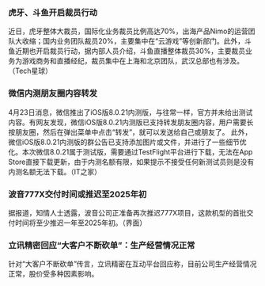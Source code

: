 ### 虎牙、斗鱼开启裁员行动
近日，虎牙整体大裁员，国际化业务裁员比例高达70%，出海产品Nimo的运营团队大收缩；国内业务团队裁员20%，主要集中在“云游戏”等创新部门。此外，斗鱼近期也开启裁员行动，据内部人员介绍，斗鱼直播整体裁员30%，主要裁员业务为游戏商务和直播经纪，裁员集中在上海和北京团队，武汉总部也有涉及。（Tech星球）
### 微信内测朋友圈内容转发
4月23日消息，微信推出了iOS版8.0.21内测版，与往常一样，官方并未给出测试内容。有网友发现，微信iOS版8.0.21内测版已支持转发朋友圈内容，用户需要长按朋友圈，然后在弹出菜单中点击“转发”，就可以发送给自己或朋友了。
此外，微信iOS版8.0.21内测版的群公告已支持添加图片或文件，并进行了一些细节优化。本次微信8.0.21属于测试版，需要通过TestFlight平台进行下载，无法在App Store直接下载更新，由于内测名额有限，如果提示不接受任何新测试员则是没有内测名额无法下载。（IT之家）
### 波音777X交付时间或推迟至2025年初
据报道，知情人士透露，波音公司正准备再次推迟777X项目，这款机型的首批交付时间将至少推迟一年至2025年初。（界面）
### 立讯精密回应“大客户不断砍单”：生产经营情况正常
针对“大客户不断砍单”传言，立讯精密在互动平台回应称，目前公司生产经营情况正常，股价受多种因素影响。
